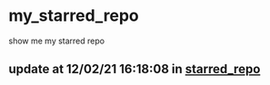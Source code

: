 # my_starred_repo
show me my starred repo

update at 12/02/21 16:18:08 in [starred_repo](./index.html)
---

